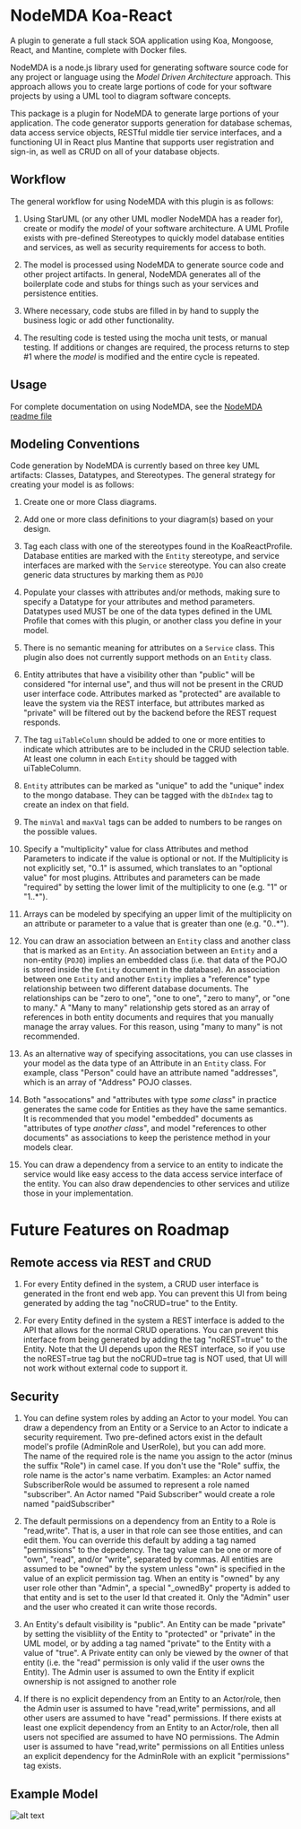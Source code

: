 NodeMDA Koa-React 
======================

A plugin to generate a full stack SOA application using Koa, Mongoose, React, and Mantine, complete
with Docker files.

NodeMDA is a node.js library used for generating software source code for any project or language using the 
*Model Driven Architecture* approach. This approach allows you to create large portions of code 
for your software projects by using a UML tool to diagram software concepts.

This package is a plugin for NodeMDA to generate large portions of your application. The code generator supports
generation for database schemas, data access service objects, RESTful middle tier service interfaces, and a
functioning UI in React plus Mantine that supports user registration and sign-in, as well as CRUD on all of your database objects.


Workflow
------
The general workflow for using NodeMDA with this plugin is as follows:

1. Using StarUML (or any other UML modler NodeMDA has a reader for), create or modify the *model* of your 
software architecture. A UML Profile exists with pre-defined Stereotypes to quickly model database entities
and services, as well as security requirements for access to both.

2. The model is processed using NodeMDA to generate source code and other project artifacts. In general, NodeMDA generates
all of the boilerplate code and stubs for things such as your services and persistence entities.

3. Where necessary, code stubs are filled in by hand to supply the business logic or add other functionality.

4. The resulting code is tested using the mocha unit tests, or manual testing.  If additions or 
changes are required, the process returns to step #1 where the *model* is modified and the entire cycle is repeated.


Usage
------

For complete documentation on using NodeMDA, see the [NodeMDA readme file](https://www.npmjs.com/package/nodemda)


Modeling Conventions
--------------------

Code generation by NodeMDA is currently based on three key UML artifacts: Classes, Datatypes, and Stereotypes. The general strategy for creating your model is as follows:

1. Create one or more Class diagrams.

1. Add one or more class definitions to your diagram(s) based on your design.

1. Tag each class with one of the stereotypes found in the KoaReactProfile. Database entities
are marked with the `Entity` stereotype, and service interfaces are marked with the `Service` stereotype. You can also create generic data structures by marking them as `POJO`

1. Populate your classes with attributes and/or methods, making sure to specify a Datatype for
your attributes and method parameters.  Datatypes used MUST be one of the data types defined in the
UML Profile that comes with this plugin, or another class you define in your model.

1. There is no semantic meaning for attributes on a `Service` class. This plugin also does not currently support methods on an `Entity` class.  

1. Entity attributes that have a visibility other than "public" will be considered "for internal use", and thus will not be present in the CRUD user interface code.  Attributes marked as "protected" are available to leave the system via the REST interface, but attributes marked as "private" will be filtered out by the backend before the REST request responds.

1. The tag `uiTableColumn` should be added to one or more entities to indicate which attributes are to be included
in the CRUD selection table. At least one column in each `Entity` should be tagged with uiTableColumn.

1. `Entity` attributes can be marked as "unique" to add the "unique" index to the mongo database. They
can be tagged with the `dbIndex` tag to create an index on that field.

1. The `minVal` and `maxVal` tags can be added to numbers to be ranges on the possible values.

1. Specify a "multiplicity" value for class Attributes and method Parameters to indicate if the
value is optional or not. If the Multiplicity is not explicitly set, "0..1" is assumed, which translates
to an "optional value" for most plugins.  Attributes and parameters can be made "required" by
setting the lower limit of the multiplicity to one (e.g. "1" or "1..*").

1. Arrays can be modeled by specifying an upper limit of the multiplicity on an attribute or
parameter to a value that is greater than one (e.g. "0..*").


1. You can draw an association between an `Entity` class and another class that is marked as an `Entity`.  An association between an `Entity` and a non-entity (`POJO`) implies an
embedded class (i.e. that data of the POJO is stored inside the `Entity` document in the database).
An association between one `Entity` and another `Entity` implies a "reference" type relationship between
two different database documents.  The relationships can be "zero to one", "one to one", "zero to many",
or "one to many." A "Many to many" relationship gets stored as an array of references in both entity
documents and requires that you manually manage the array values. For this reason, using "many to many"
is not recommended.

1. As an alternative way of specifying associtations, you can use classes in your model as the data type
of an Attribute in an `Entity` class.  For example, class "Person" could have an attribute named "addresses", which is an array of "Address" POJO classes.

1. Both "assocations" and "attributes with type *some class*" in practice generates the same code for Entities
as they have the same semantics. It is recommended that you model "embedded" documents as "attributes of type
*another class*", and model "references to other documents" as associations to keep the peristence method in 
your models clear.

1. You can draw a dependency from a service to an entity to indicate the service would like easy
access to the data access service interface of the entity.  You can also draw dependencies to other services
and utilize those in your implementation.


Future Features on Roadmap 
==========================

Remote access via REST and CRUD
-------------------------------
1. For every Entity defined in the system, a CRUD user interface is generated in the front end web app. You can prevent
this UI from being generated by adding the tag "noCRUD=true" to the Entity. 

1. For every Entity defined in the system a REST interface is added to the API that allows for the normal CRUD operations.
You can prevent this interface from being generated by adding the tag "noREST=true" to the Entity. Note that the UI depends
upon the REST interface, so if you use the noREST=true tag but the noCRUD=true tag is NOT used, that UI will not work
without external code to support it.


Security
---------
1. You can define system roles by adding an Actor to your model. You can draw 
a dependency from an Entity or a Service to an Actor to indicate a security requirement.  Two pre-defined actors exist
in the default model's profile (AdminRole and UserRole), but you can add more.  
The name of the required role is the name you assign to the actor (minus the suffix "Role") in camel case. If you don't use the "Role" suffix, the role name is the actor's name verbatim. Examples: an Actor named SubscriberRole would be assumed to represent a role named "subscriber". An Actor named "Paid Subscriber" would create a role named "paidSubscriber"

1. The default permissions on a dependency from an Entity to a Role is "read,write". That is, a user in that role
can see those entities, and can edit them.  You can override this default by adding a tag named "permissions" to
the depedency.  The tag value can be one or more of "own", "read", and/or "write", separated by commas. All entities
are assumed to be "owned" by the system unless "own" is specified in the value of an explicit permission tag. When an entity is "owned" by any user role other than "Admin", a special "_ownedBy" property is added to that entity and is set
to the user Id that created it.  Only the "Admin" user and the user who created it can write those records.

1. An Entity's default visibility is "public". An Entity can be made "private" by setting the visibliity of the
Entity to "protected" or "private" in the UML model, or by adding a tag named "private" to the Entity with
a value of "true".  A Private entity can only be viewed by the owner of that entity (i.e. the "read" permission is
only valid if the user owns the Entity). The Admin user is assumed to own the Entity if explicit ownership is
not assigned to another role

1. If there is no explicit dependency from an Entity to an Actor/role, then the Admin user is assumed to have
"read,write" permissions, and all other users are assumed to have "read" permissions.  If there exists
at least one explicit dependency from an Entity to an Actor/role, then all users not specified are assumed
to have NO permissions.  The Admin user is assumed to have "read,write" permissions on all Entities unless
an explicit dependency for the AdminRole with an explicit "permissions" tag exists.


Example Model
----------------------------
![alt text](https://github.com/joelkoz/NodeMDA/raw/master/plugin-dev/koa-react/koa-react-default-model.png "Example UML processed by this plugin")

